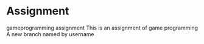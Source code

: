 # Assignment
gameprogramming assignment
This is an assignment of game programming
A new branch named by username

